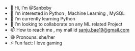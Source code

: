 - 👋 Hi, I’m @Sanbxby
- 👀 I’m interested in Python , Machine Learning , MySQL
- 🌱 I’m currently learning Python
- 💞️ I’m looking to collaborate on any ML related Project
- 📫 How to reach me , my mail id sanju.bae19@gmail.com
- 😄 Pronouns: she/her
- ⚡ Fun fact: I love gaming

<!---
Sanbxby/Sanbxby is a ✨ special ✨ repository because its `README.md` (this file) appears on your GitHub profile.
You can click the Preview link to take a look at your changes.
--->
